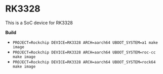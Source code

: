 # RK3328

This is a SoC device for RK3328

**Build**

* `PROJECT=Rockchip DEVICE=RK3328 ARCH=aarch64 UBOOT_SYSTEM=a1 make image`
* `PROJECT=Rockchip DEVICE=RK3328 ARCH=aarch64 UBOOT_SYSTEM=roc-cc make image`
* `PROJECT=Rockchip DEVICE=RK3328 ARCH=aarch64 UBOOT_SYSTEM=rock64 make image`
